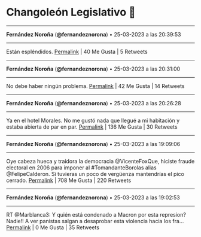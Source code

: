 # Changoleón Legislativo 🙈
*****
**Fernández Noroña** (**@fernandeznorona**) • 25-03-2023 a las 20:39:53
*****
Están espléndidos.
[Permalink](https://twitter.com/fernandeznorona/status/1639849628534177793) | 40 Me Gusta | 5 Retweets
*****
**Fernández Noroña** (**@fernandeznorona**) • 25-03-2023 a las 20:31:00
*****
No debe haber ningún problema.
[Permalink](https://twitter.com/fernandeznorona/status/1639847393955807233) | 42 Me Gusta | 14 Retweets
*****
**Fernández Noroña** (**@fernandeznorona**) • 25-03-2023 a las 20:26:28
*****
Ya en el hotel Morales. No me gustó nada que llegué a mi habitación y estaba abierta de par en par.
[Permalink](https://twitter.com/fernandeznorona/status/1639846254573150214) | 136 Me Gusta | 30 Retweets
*****
**Fernández Noroña** (**@fernandeznorona**) • 25-03-2023 a las 19:09:06
*****
Oye cabeza hueca y traidora la democracia @VicenteFoxQue, hiciste fraude electoral en 2006 para imponer al #TomandanteBorolas alias @FelipeCalderon. Si tuvieras un poco de vergüenza mantendrías el pico cerrado.
[Permalink](https://twitter.com/fernandeznorona/status/1639826782978277376) | 708 Me Gusta | 220 Retweets
*****
**Fernández Noroña** (**@fernandeznorona**) • 25-03-2023 a las 19:02:53
*****
RT @Marblanca3: Y quién está condenado a Macron por esta represion? Nadie!! A ver panistas salgan a desaprobar esta violencia hacia los fra…
[Permalink](https://twitter.com/fernandeznorona/status/1639825218544738307) | 0 Me Gusta | 35 Retweets